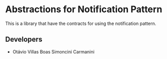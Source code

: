 # Abstractions for Notification Pattern

This is a library that have the contracts for using the notification pattern.

## Developers

- Otávio Villas Boas Simoncini Carmanini